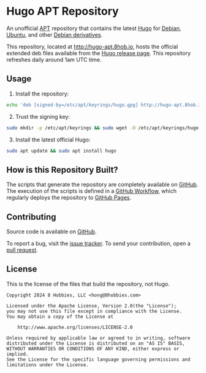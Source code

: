 # Hugo APT Repository

An unofficial [APT][] repository that contains the latest [Hugo][] for [Debian][], [Ubuntu][], and
other [Debian derivatives][].

This repository, located at http://hugo-apt.8hob.io, hosts the official extended deb files available
from the [Hugo release page][]. This repository refreshes daily around 1am UTC time.

## Usage

1. Install the repository:

```bash
echo 'deb [signed-by=/etc/apt/keyrings/hugo.gpg] http://hugo-apt.8hob.io latest main' | sudo tee /etc/apt/sources.list.d/hugo.list
```

2. Trust the signing key:

```bash
sudo mkdir -p /etc/apt/keyrings && sudo wget -O /etc/apt/keyrings/hugo.gpg http://hugo-apt.8hob.io/signing-key
```

3. Install the latest official Hugo:

```bash
sudo apt update && sudo apt install hugo
```

## How is this Repository Built?

The scripts that generate the repository are completely available on [GitHub][]. The execution of
the scripts is defined in a [GitHub Workflow][], which regularly deploys the repository to [GitHub
Pages][].

## Contributing

Source code is available on [GitHub][].

To report a bug, visit the [issue tracker][]. To send your contribution, open a [pull request][].

## License

This is the license of the files that build the repository, not Hugo.

```
Copyright 2024 8 Hobbies, LLC <hong@8hobbies.com>

Licensed under the Apache License, Version 2.0(the "License");
you may not use this file except in compliance with the License.
You may obtain a copy of the License at

    http://www.apache.org/licenses/LICENSE-2.0

Unless required by applicable law or agreed to in writing, software
distributed under the License is distributed on an "AS IS" BASIS,
WITHOUT WARRANTIES OR CONDITIONS OF ANY KIND, either express or implied.
See the License for the specific language governing permissions and
limitations under the License.
```

[APT]: https://wiki.debian.org/Apt
[Debian derivatives]: https://www.debian.org/derivatives/
[Debian]: https://www.debian.org/
[GitHub Pages]: https://pages.github.com/
[GitHub Workflow]: https://github.com/8hobbies/hugo-apt/blob/master/.github/workflows/pages.yml
[GitHub]: https://github.com/8hobbies/hugo-apt
[Hugo release page]: https://github.com/gohugoio/hugo/releases
[Hugo]: https://gohugo.io
[Ubuntu]: https://ubuntu.com/
[issue tracker]: https://github.com/8hobbies/hugo-apt/issues
[pull request]: https://github.com/8hobbies/hugo-apt/pulls
